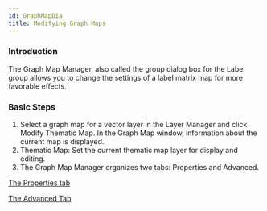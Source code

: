 ```yaml
---
id: GraphMapDia
title: Modifying Graph Maps
---
```

### Introduction

The Graph Map Manager, also called the group dialog box for the Label group
allows you to change the settings of a label matrix map for more favorable
effects.

### Basic Steps

1. Select a graph map for a vector layer in the Layer Manager and click Modify Thematic Map. In the Graph Map window, information about the current map is displayed.
2. Thematic Map: Set the current thematic map layer for display and editing.
3. The Graph Map Manager organizes two tabs: Properties and Advanced.

[The Properties tab](PropertiesDia)

[The Advanced Tab](AdvancedDia)
